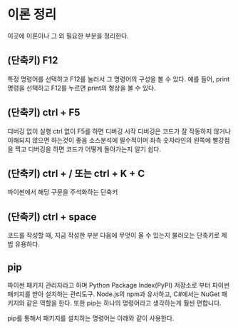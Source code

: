 # 이론 정리
이곳에 이론이나 그 외 필요한 부분을 정리한다.

## (단축키) F12
특정 명령어를 선택하고 F12를 눌러서 그 명령어의 구성을 볼 수 있다.
예를 들어, print 명령을 선택하고 F12를 누르면 print의 형상을 볼 수 있다.

## (단축키) ctrl + F5
디버깅 없이 실행
ctrl 없이 F5를 하면 디버깅 시작
디버깅은 코드가 잘 작동하지 않거나 이해되지 않으면 하는것이 좋음
소스분석에 필수적이며 좌측 숫자라인의 왼쪽에 빨강점을 찍고 디버깅을 하면
코드가 어떻게 돌아가는지 알기 쉽다.

## (단축키) ctrl + /    또는 ctrl + K + C
파이썬에서 해당 구문을 주석화하는 단축키

## (단축키) ctrl + space
코드를 작성할 때, 지금 작성한 부분 다음에 무엇이 올 수 있는지 불러오는 단축키로
제법 유용하다.

## pip
파이썬 패키지 관리자라고 하며 Python Package Index(PyPI) 저장소로 부터 파이썬 패키지를 받아 설치하는 관리도구.
Node.js의  npm과 유사하고, C#에서는 NuGet 패키지와 같은 역할을 한다.
또한 pip는 하나의 명령어라고 생각하는게 훨씬 편합니다.

pip를 통해서 패키지를 설치하는 명령어는 아래와 같이 사용한다.

